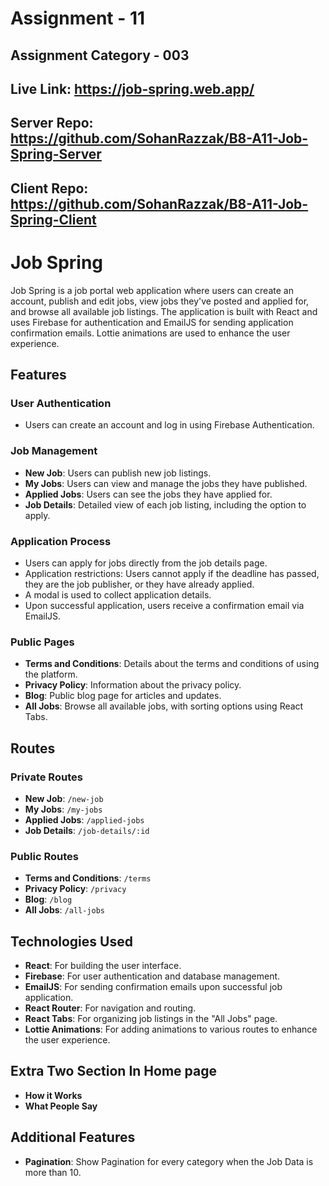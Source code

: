 # Assignment - 11
## Assignment Category - 003
## Live Link: https://job-spring.web.app/
## Server Repo: https://github.com/SohanRazzak/B8-A11-Job-Spring-Server
## Client Repo: https://github.com/SohanRazzak/B8-A11-Job-Spring-Client

# Job Spring

Job Spring is a job portal web application where users can create an account, publish and edit jobs, view jobs they've posted and applied for, and browse all available job listings. The application is built with React and uses Firebase for authentication and EmailJS for sending application confirmation emails. Lottie animations are used to enhance the user experience.

## Features

### User Authentication
- Users can create an account and log in using Firebase Authentication.

### Job Management
- **New Job**: Users can publish new job listings.
- **My Jobs**: Users can view and manage the jobs they have published.
- **Applied Jobs**: Users can see the jobs they have applied for.
- **Job Details**: Detailed view of each job listing, including the option to apply.

### Application Process
- Users can apply for jobs directly from the job details page.
- Application restrictions: Users cannot apply if the deadline has passed, they are the job publisher, or they have already applied.
- A modal is used to collect application details.
- Upon successful application, users receive a confirmation email via EmailJS.

### Public Pages
- **Terms and Conditions**: Details about the terms and conditions of using the platform.
- **Privacy Policy**: Information about the privacy policy.
- **Blog**: Public blog page for articles and updates.
- **All Jobs**: Browse all available jobs, with sorting options using React Tabs.

## Routes

### Private Routes
- **New Job**: `/new-job`
- **My Jobs**: `/my-jobs`
- **Applied Jobs**: `/applied-jobs`
- **Job Details**: `/job-details/:id`

### Public Routes
- **Terms and Conditions**: `/terms`
- **Privacy Policy**: `/privacy`
- **Blog**: `/blog`
- **All Jobs**: `/all-jobs`

## Technologies Used

- **React**: For building the user interface.
- **Firebase**: For user authentication and database management.
- **EmailJS**: For sending confirmation emails upon successful job application.
- **React Router**: For navigation and routing.
- **React Tabs**: For organizing job listings in the "All Jobs" page.
- **Lottie Animations**: For adding animations to various routes to enhance the user experience.

## Extra Two Section In Home page
- **How it Works**
- **What People Say**

## Additional Features

- **Pagination**: Show Pagination for every category when the Job Data is more than 10.

